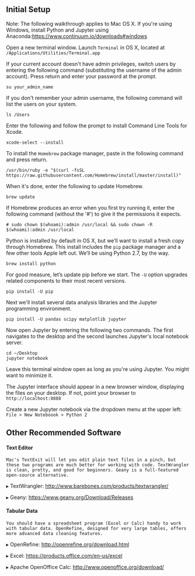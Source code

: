 Initial Setup
-------------

Note: The following walkthrough applies to Mac OS X. If you're using Windows,
install Python and Jupyter using
Anaconda:<https://www.continuum.io/downloads#windows>

Open a new terminal window. Launch `Terminal` in OS X, located at
`/Applications/Utilities/Terminal.app`

If your current account doesn't have admin privileges, switch users by entering
the following command (substituting the username of the admin account). Press
return and enter your password at the prompt.

~~~~~~~~~~~~~~~~~~~~~~~~~~~~~~~~~~~~~~~~~~~~~~~~~~~~~~~~~~~~~~~~~~~~~~~~~~~~~~~~
su your_admin_name
~~~~~~~~~~~~~~~~~~~~~~~~~~~~~~~~~~~~~~~~~~~~~~~~~~~~~~~~~~~~~~~~~~~~~~~~~~~~~~~~

If you don't remember your admin username, the following command will list the
users on your system.

~~~~~~~~~~~~~~~~~~~~~~~~~~~~~~~~~~~~~~~~~~~~~~~~~~~~~~~~~~~~~~~~~~~~~~~~~~~~~~~~
ls /Users
~~~~~~~~~~~~~~~~~~~~~~~~~~~~~~~~~~~~~~~~~~~~~~~~~~~~~~~~~~~~~~~~~~~~~~~~~~~~~~~~

Enter the following and follow the prompt to install Command Line Tools for
Xcode.

~~~~~~~~~~~~~~~~~~~~~~~~~~~~~~~~~~~~~~~~~~~~~~~~~~~~~~~~~~~~~~~~~~~~~~~~~~~~~~~~
xcode-select --install
~~~~~~~~~~~~~~~~~~~~~~~~~~~~~~~~~~~~~~~~~~~~~~~~~~~~~~~~~~~~~~~~~~~~~~~~~~~~~~~~

To install the `Homebrew` package manager, paste in the following command and
press return.

~~~~~~~~~~~~~~~~~~~~~~~~~~~~~~~~~~~~~~~~~~~~~~~~~~~~~~~~~~~~~~~~~~~~~~~~~~~~~~~~
/usr/bin/ruby -e "$(curl -fsSL https://raw.githubusercontent.com/Homebrew/install/master/install)"
~~~~~~~~~~~~~~~~~~~~~~~~~~~~~~~~~~~~~~~~~~~~~~~~~~~~~~~~~~~~~~~~~~~~~~~~~~~~~~~~

When it's done, enter the following to update Homebrew.

~~~~~~~~~~~~~~~~~~~~~~~~~~~~~~~~~~~~~~~~~~~~~~~~~~~~~~~~~~~~~~~~~~~~~~~~~~~~~~~~
brew update
~~~~~~~~~~~~~~~~~~~~~~~~~~~~~~~~~~~~~~~~~~~~~~~~~~~~~~~~~~~~~~~~~~~~~~~~~~~~~~~~

If Homebrew produces an error when you first try running it, enter the following
command (without the '\#') to give it the permissions it expects.

~~~~~~~~~~~~~~~~~~~~~~~~~~~~~~~~~~~~~~~~~~~~~~~~~~~~~~~~~~~~~~~~~~~~~~~~~~~~~~~~
# sudo chown $(whoami):admin /usr/local && sudo chown -R $(whoami):admin /usr/local
~~~~~~~~~~~~~~~~~~~~~~~~~~~~~~~~~~~~~~~~~~~~~~~~~~~~~~~~~~~~~~~~~~~~~~~~~~~~~~~~

Python is installed by default in OS X, but we’ll want to install a fresh copy
through Homebrew. This install includes the `pip` package manager and a few
other tools Apple left out. We’ll be using Python 2.7, by the way.

~~~~~~~~~~~~~~~~~~~~~~~~~~~~~~~~~~~~~~~~~~~~~~~~~~~~~~~~~~~~~~~~~~~~~~~~~~~~~~~~
brew install python
~~~~~~~~~~~~~~~~~~~~~~~~~~~~~~~~~~~~~~~~~~~~~~~~~~~~~~~~~~~~~~~~~~~~~~~~~~~~~~~~

For good measure, let’s update pip before we start. The `-U` option upgrades
related components to their most recent versions.

~~~~~~~~~~~~~~~~~~~~~~~~~~~~~~~~~~~~~~~~~~~~~~~~~~~~~~~~~~~~~~~~~~~~~~~~~~~~~~~~
pip install -U pip
~~~~~~~~~~~~~~~~~~~~~~~~~~~~~~~~~~~~~~~~~~~~~~~~~~~~~~~~~~~~~~~~~~~~~~~~~~~~~~~~

Next we'll install several data analysis libraries and the Jupyter programming
environment.

~~~~~~~~~~~~~~~~~~~~~~~~~~~~~~~~~~~~~~~~~~~~~~~~~~~~~~~~~~~~~~~~~~~~~~~~~~~~~~~~
pip install -U pandas scipy matplotlib jupyter
~~~~~~~~~~~~~~~~~~~~~~~~~~~~~~~~~~~~~~~~~~~~~~~~~~~~~~~~~~~~~~~~~~~~~~~~~~~~~~~~

Now open Jupyter by entering the following two commands. The first navigates to
the desktop and the second launches Jupyter's local notebook server.

~~~~~~~~~~~~~~~~~~~~~~~~~~~~~~~~~~~~~~~~~~~~~~~~~~~~~~~~~~~~~~~~~~~~~~~~~~~~~~~~
cd ~/Desktop
jupyter notebook
~~~~~~~~~~~~~~~~~~~~~~~~~~~~~~~~~~~~~~~~~~~~~~~~~~~~~~~~~~~~~~~~~~~~~~~~~~~~~~~~

Leave this terminal window open as long as you're using Jupyter. You might want
to minimize it.

The Jupyter interface should appear in a new browser window, displaying the
files on your desktop. If not, point your browser to `http://localhost:8888`

Create a new Jupyter notebook via the dropdown menu at the upper left: `File >
New Noteboook > Python 2`

Other Recommended Software
--------------------------

#### **Text Editor**

~~~~~~~~~~~~~~~~~~~~~~~~~~~~~~~~~~~~~~~~~~~~~~~~~~~~~~~~~~~~~~~~~~~~~~~~~~~~~~~~
Mac's TextExit will let you edit plain text files in a pinch, but these two programs are much better for working with code. TextWrangler is clean, pretty, and good for beginners. Geany is a full-featured open-source alternative.
~~~~~~~~~~~~~~~~~~~~~~~~~~~~~~~~~~~~~~~~~~~~~~~~~~~~~~~~~~~~~~~~~~~~~~~~~~~~~~~~

▸ TextWrangler: http://www.barebones.com/products/textwrangler/

▸ Geany: https://www.geany.org/Download/Releases

#### **Tabular Data**

~~~~~~~~~~~~~~~~~~~~~~~~~~~~~~~~~~~~~~~~~~~~~~~~~~~~~~~~~~~~~~~~~~~~~~~~~~~~~~~~
You should have a spreadsheet program (Excel or Calc) handy to work with tabular data. OpenRefine, designed for very large tables, offers more advanced data cleaning features.
~~~~~~~~~~~~~~~~~~~~~~~~~~~~~~~~~~~~~~~~~~~~~~~~~~~~~~~~~~~~~~~~~~~~~~~~~~~~~~~~

▸ OpenRefine: http://openrefine.org/download.html

▸ Excel: https://products.office.com/en-us/excel

▸ Apache OpenOffice Calc: http://www.openoffice.org/download/
